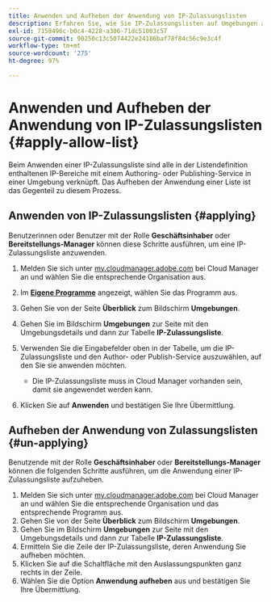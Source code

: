 ```yaml
---
title: Anwenden und Aufheben der Anwendung von IP-Zulassungslisten
description: Erfahren Sie, wie Sie IP-Zulassungslisten auf Umgebungen anwenden und wie Sie deren Anwendung wieder aufheben.
exl-id: 7158496c-b0c4-4228-a306-71dc51003c57
source-git-commit: 90250c13c5074422e24186baf78f84c56c9e3c4f
workflow-type: tm+mt
source-wordcount: '275'
ht-degree: 97%

---
```



# Anwenden und Aufheben der Anwendung von IP-Zulassungslisten {#apply-allow-list}

Beim Anwenden einer IP-Zulassungsliste sind alle in der Listendefinition enthaltenen IP-Bereiche mit einem Authoring- oder Publishing-Service in einer Umgebung verknüpft. Das Aufheben der Anwendung einer Liste ist das Gegenteil zu diesem Prozess.

## Anwenden von IP-Zulassungslisten {#applying}

Benutzerinnen oder Benutzer mit der Rolle **Geschäftsinhaber** oder **Bereitstellungs-Manager** können diese Schritte ausführen, um eine IP-Zulassungsliste anzuwenden.

1. Melden Sie sich unter [my.cloudmanager.adobe.com](https://my.cloudmanager.adobe.com/) bei Cloud Manager an und wählen Sie die entsprechende Organisation aus.

1. Im **[Eigene Programme](/help/implementing/cloud-manager/getting-access-to-aem-in-cloud/editing-programs.md#my-programs)** angezeigt, wählen Sie das Programm aus.
1. Gehen Sie von der Seite **Überblick** zum Bildschirm **Umgebungen**.
1. Gehen Sie im Bildschirm **Umgebungen** zur Seite mit den Umgebungsdetails und dann zur Tabelle **IP-Zulassungsliste**.
1. Verwenden Sie die Eingabefelder oben in der Tabelle, um die IP-Zulassungsliste und den Author- oder Publish-Service auszuwählen, auf den Sie sie anwenden möchten.
   * Die IP-Zulassungsliste muss in Cloud Manager vorhanden sein, damit sie angewendet werden kann.
1. Klicken Sie auf **Anwenden** und bestätigen Sie Ihre Übermittlung.

## Aufheben der Anwendung von Zulassungslisten {#un-applying}

Benutzende mit der Rolle **Geschäftsinhaber** oder **Bereitstellungs-Manager** können die folgenden Schritte ausführen, um die Anwendung einer IP-Zulassungsliste aufzuheben.

1. Melden Sie sich unter [my.cloudmanager.adobe.com](https://my.cloudmanager.adobe.com/) bei Cloud Manager an und wählen Sie die entsprechende Organisation und das entsprechende Programm aus.
1. Gehen Sie von der Seite **Überblick** zum Bildschirm **Umgebungen**.
1. Gehen Sie im Bildschirm **Umgebungen** zur Seite mit den Umgebungsdetails und dann zur Tabelle **IP-Zulassungsliste**.
1. Ermitteln Sie die Zeile der IP-Zulassungsliste, deren Anwendung Sie aufheben möchten.
1. Klicken Sie auf die Schaltfläche mit den Auslassungspunkten ganz rechts in der Zeile.
1. Wählen Sie die Option **Anwendung aufheben** aus und bestätigen Sie Ihre Übermittlung.
